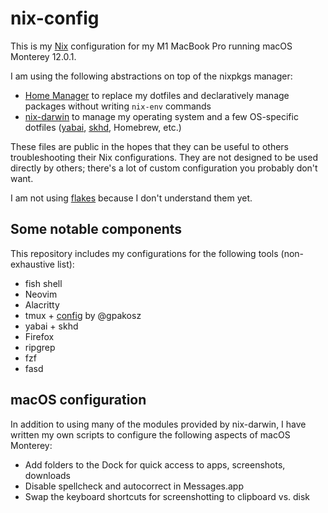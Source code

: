 # nix-config

This is my [Nix](https://nixos.org/guides/how-nix-works.html) configuration for my M1 MacBook Pro running macOS Monterey 12.0.1.

I am using the following abstractions on top of the nixpkgs manager:

- [Home Manager](https://github.com/nix-community/home-manager) to replace my dotfiles and declaratively manage packages without writing `nix-env` commands
- [nix-darwin](https://github.com/LnL7/nix-darwin) to manage my operating system and a few OS-specific dotfiles ([yabai](https://github.com/koekeishiya/yabai), [skhd](https://github.com/koekeishiya/skhd), Homebrew, etc.)

These files are public in the hopes that they can be useful to others troubleshooting their Nix configurations. They are not designed to be used directly by others; there's a lot of custom configuration you probably don't want.

I am not using [flakes](https://nixos.wiki/wiki/Flakes) because I don't understand them yet.

## Some notable components

This repository includes my configurations for the following tools (non-exhaustive list):

- fish shell
- Neovim
- Alacritty
- tmux + [config](https://github.com/gpakosz/.tmux) by @gpakosz
- yabai + skhd
- Firefox
- ripgrep
- fzf
- fasd

## macOS configuration

In addition to using many of the modules provided by nix-darwin, I have written my own scripts to configure the following aspects of macOS Monterey:

- Add folders to the Dock for quick access to apps, screenshots, downloads
- Disable spellcheck and autocorrect in Messages.app
- Swap the keyboard shortcuts for screenshotting to clipboard vs. disk
